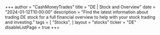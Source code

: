 +++
author = "CashMoneyTrades"
title = "DE | Stock and Overview"
date = "2024-01-12T10:00:00"
description = "Find the latest information about trading DE stock for a full financial overview to help with your stock trading and investing."
tags = [
   "Stocks",
]
layout = "stocks"
ticker = "DE"
disableListPage = true
+++
